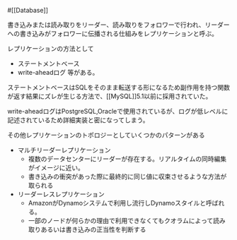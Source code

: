 #[[Database]]

書き込みまたは読み取りをリーダー、読み取りをフォロワーで行われ、リーダーへの書き込みがフォロワーに伝播される仕組みをレプリケーションと呼ぶ。

レプリケーションの方法として
- ステートメントベース
- write-aheadログ
等がある。

ステートメントベースはSQLをそのまま転送する形になるため副作用を持つ関数が返す結果にズレが生じる方法で、[[MySQL]]5.1以前に採用されていた。

write-aheadログはPostgreSQL,Oracleで使用されているが、ログが低レベルに記述されているため詳細実装と密になってしまう。

その他レプリケーションのトポロジーとしていくつかのパターンがある

- マルチリーダーレプリケーション
  - 複数のデータセンターにリーダーが存在する。リアルタイムの同時編集がイメージに近い。
  - 書き込みの衝突があった際に最終的に同じ値に収束させるような方法が取られる
- リーダーレスレプリケーション
  - AmazonがDynamoシステムで利用し流行しDynamoスタイルと呼ばれる。  
  - 一部のノードが何らかの理由で利用できなくてもクオラムによって読み取りあるいは書き込みの正当性を判断する